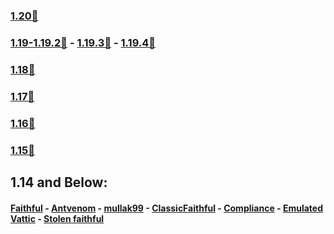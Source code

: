 

### [1.20🔗](https://github.com/InfamousMusicify/FamousBros-Faithful-Venom/releases/download/1.20-r3/FB-FV_x32_1.20-r3.zip)
### [1.19-1.19.2🔗](https://github.com/InfamousMusicify/FamousBros-Faithful-Venom/releases/download/1.19.2-r1/FB-FV_x32_1.19.2-r3.zip) - [1.19.3🔗](https://github.com/InfamousMusicify/FamousBros-Faithful-Venom/releases/download/1.19.3-r5/FB-FV_x32_1.19.3-r5.zip) - [1.19.4🔗](https://github.com/InfamousMusicify/FamousBros-Faithful-Venom/releases/download/1.19.4-r4/FB-FV_x32_1.19.4-r4.zip)

### [1.18🔗](https://github.com/InfamousMusicify/FamousBros-Faithful-Venom/releases/download/1.18_R-2/FB-FV_x32_1.18_R2.zip)

### [1.17🔗](https://github.com/InfamousMusicify/FamousBros-Faithful-Venom/releases/download/1.17_R-6/FB-FV_x32_1.17_R-6.zip)

### [1.16🔗](https://github.com/InfamousMusicify/FamousBros-Faithful-Venom/releases/download/1.16/FB-FV.x32.1.16.R-1.zip)

### [1.15🔗](https://github.com/InfamousMusicify/FamousBros-Faithful-Venom/releases/download/1.15/FB-FV.x32.1.15.2.V1.6.3.zip)

## 1.14 and Below:
#### [Faithful](https://faithfulpack.net) - [Antvenom](https://antvenom.com/files) - [mullak99](https://www.curseforge.com/minecraft/texture-packs/mullak99s-faithful-32x) - [ClassicFaithful](https://github.com/classicfaithful) - [Compliance](https://compliancepack.net/) - [Emulated Vattic](https://github.com/emulatedvattic) - [Stolen faithful](https://faithful.team)
